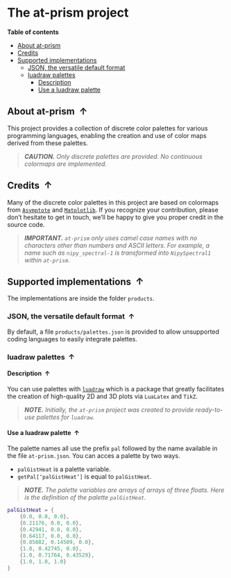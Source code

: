 <!----------------------------------------------------------------
  -- File created by the ''multimd'' project, version 1.0.0.    --
  --                                                            --
  -- ''multimd'', soon to be available on PyPI, is developed at --
  -- https://github.com/bc-tools/for-dev/tree/main/multimd      --
  ---------------------------------------------------------------->


The at-prism project
====================

**Table of contents**

<a id="MULTIMD-GO-BACK-TO-TOC"></a>
- [About at-prism](#MULTIMD-TOC-ANCHOR-0)
- [Credits](#MULTIMD-TOC-ANCHOR-1)
- [Supported implementations](#MULTIMD-TOC-ANCHOR-2)
    - [JSON, the versatile default format](#MULTIMD-TOC-ANCHOR-3)
    - [luadraw palettes](#MULTIMD-TOC-ANCHOR-4)
        - [Description](#MULTIMD-TOC-ANCHOR-5)
        - [Use a luadraw palette](#MULTIMD-TOC-ANCHOR-6)

<a id="MULTIMD-TOC-ANCHOR-0"></a>
About at-prism <a href="#MULTIMD-GO-BACK-TO-TOC" style="text-decoration: none;"><span style="margin-left: 0.25em; font-weight: bold; position: relative; top: -.5pt;">&#x2191;</span></a>
--------------

This project provides a collection of discrete color palettes for various programming languages,
enabling the creation and use of color maps derived from these palettes.

> ***CAUTION.*** *Only discrete palettes are provided. No continuous colormaps are implemented.*

<a id="MULTIMD-TOC-ANCHOR-1"></a>
Credits <a href="#MULTIMD-GO-BACK-TO-TOC" style="text-decoration: none;"><span style="margin-left: 0.25em; font-weight: bold; position: relative; top: -.5pt;">&#x2191;</span></a>
-------

Many of the discrete color palettes in this project are based on colormaps from [`Asymptote`](https://asymptote.sourceforge.io/) and [`Matplotlib`](https://matplotlib.org/).
If you recognize your contribution, please don’t hesitate to get in touch, we’ll be happy to give you proper credit in the source code.

> ***IMPORTANT.*** *`at-prism` only uses camel case names with no characters other than numbers and ASCII letters. For example, a name such as `nipy_spectral-1` is transformed into `NipySpectral1` within `at-prism`.*

<a id="MULTIMD-TOC-ANCHOR-2"></a>
Supported implementations <a href="#MULTIMD-GO-BACK-TO-TOC" style="text-decoration: none;"><span style="margin-left: 0.25em; font-weight: bold; position: relative; top: -.5pt;">&#x2191;</span></a>
-------------------------

The implementations are inside the folder `products`.

<a id="MULTIMD-TOC-ANCHOR-3"></a>
### JSON, the versatile default format <a href="#MULTIMD-GO-BACK-TO-TOC" style="text-decoration: none;"><span style="margin-left: 0.25em; font-weight: bold; position: relative; top: -.5pt;">&#x2191;</span></a>

By default, a file `products/palettes.json` is provided to allow unsupported coding languages to easily integrate palettes.

<a id="MULTIMD-TOC-ANCHOR-4"></a>
### luadraw palettes <a href="#MULTIMD-GO-BACK-TO-TOC" style="text-decoration: none;"><span style="margin-left: 0.25em; font-weight: bold; position: relative; top: -.5pt;">&#x2191;</span></a>

<a id="MULTIMD-TOC-ANCHOR-5"></a>
#### Description <a href="#MULTIMD-GO-BACK-TO-TOC" style="text-decoration: none;"><span style="margin-left: 0.25em; font-weight: bold; position: relative; top: -.5pt;">&#x2191;</span></a>

You can use palettes with [`luadraw`](https://github.com/pfradin/luadraw) which is a package that greatly facilitates the creation of high-quality 2D and 3D plots via `LuaLatex` and `TikZ`.

> ***NOTE.*** *Initially, the `at-prism` project was created to provide ready-to-use palettes for `luadraw`.*

<a id="MULTIMD-TOC-ANCHOR-6"></a>
#### Use a luadraw palette <a href="#MULTIMD-GO-BACK-TO-TOC" style="text-decoration: none;"><span style="margin-left: 0.25em; font-weight: bold; position: relative; top: -.5pt;">&#x2191;</span></a>

The palette names all use the prefix `pal` followed by the name available in the file `at-prism.json`. You can acces a palette by two ways.

- `palGistHeat` is a palette variable.
- `getPal[‘palGistHeat’]` is equal to `palGistHeat`.

> ***NOTE.*** *The palette variables are arrays of arrays of three floats. Here is the definition of the palette `palGistHeat`.*

~~~lua
palGistHeat = {
    {0.0, 0.0, 0.0},
    {0.21176, 0.0, 0.0},
    {0.42941, 0.0, 0.0},
    {0.64117, 0.0, 0.0},
    {0.85882, 0.14509, 0.0},
    {1.0, 0.42745, 0.0},
    {1.0, 0.71764, 0.43529},
    {1.0, 1.0, 1.0}
}
~~~
